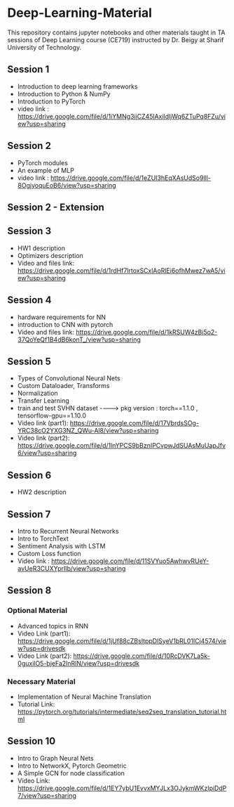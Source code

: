 # Deep-Learning-Material
This repository contains jupyter notebooks and other materials taught in TA sessions of Deep Learning course (CE719) instructed by Dr. Beigy at Sharif University of Technology.

## Session 1

- Introduction to deep learning frameworks
- Introduction to Python & NumPy
- Introduction to PyTorch
- video link : https://drive.google.com/file/d/1iYMNg3iiCZ45lAxildljWq6ZTuPq8FZu/view?usp=sharing

## Session 2

- PyTorch modules
- An example of MLP
- video link : https://drive.google.com/file/d/1eZUI3hEqXAsUdSo9lll-8OgjyoquEoB6/view?usp=sharing

## Session 2 - Extension

## Session 3

- HW1 description
- Optimizers description
- Video and files link: https://drive.google.com/file/d/1rdHf7lrtoxSCxlAoRlEi6ofhMwez7wA5/view?usp=sharing

## Session 4
- hardware requirements for NN
- introduction to CNN with pytorch
- Video and files link: https://drive.google.com/file/d/1kRSUW4zBi5o2-37QoYeQf1B4dB6konT_/view?usp=sharing

## Session 5
- Types of Convolutional Neural Nets
- Custom Dataloader, Transforms
- Normalization
- Transfer Learning
- train and test  SVHN dataset ----> pkg version : torch==1.1.0 , tensorflow-gpu==1.10.0
- Video link (part1): https://drive.google.com/file/d/17VbrdsSOg-YRC38cO2YXG3NZ_QWu-Al8/view?usp=sharing
- Video link (part2): https://drive.google.com/file/d/1lnYPCS9bBznIPCvpwJdSUAsMuUapJfv6/view?usp=sharing

## Session 6
- HW2 description


## Session 7
- Intro to Recurrent Neural Networks
- Intro to TorchText
- Sentiment Analysis with LSTM
- Custom Loss function
- Video link : https://drive.google.com/file/d/11SVYuo5AwhwvRUeY-avUeR3CUXYprIlb/view?usp=sharing

## Session 8 
### Optional Material
- Advanced topics in RNN
- Video Link (part1): https://drive.google.com/file/d/1jUf88cZBsItppDlSyeV1bRL01ICj4574/view?usp=drivesdk
- Video Link (part2): https://drive.google.com/file/d/10RcDVK7La5k-0guxilO5-bjeFa2lnRlN/view?usp=drivesdk
### Necessary Material
- Implementation of Neural Machine Translation
- Tutorial Link: https://pytorch.org/tutorials/intermediate/seq2seq_translation_tutorial.html

## Session 10
- Intro to Graph Neural Nets
- Intro to NetworkX, Pytorch Geometric
- A Simple GCN for node classification
- Video Link: https://drive.google.com/file/d/1EY7ybU1EvvxMYJLx3OJykmWKzIpiDdP7/view?usp=sharing
